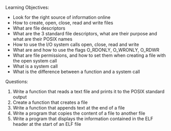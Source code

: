 Learning Objectives:

- Look for the right source of information online
- How to create, open, close, read and write files
- What are file descriptors
- What are the 3 standard file descriptors, what are their purpose and what are their POSIX names
- How to use the I/O system calls open, close, read and write
- What are and how to use the flags O_RDONLY, O_WRONLY, O_RDWR
- What are file permissions, and how to set them when creating a file with the open system call
- What is a system call
- What is the difference between a function and a system call

Questions:
1. Write a function that reads a text file and prints it to the POSIX standard output
2. Create a function that creates a file
3. Write a function that appends text at the end of a file
4. Write a program that copies the content of a file to another file
5. Write a program that displays the information contained in the ELF header at the start of an ELF file
